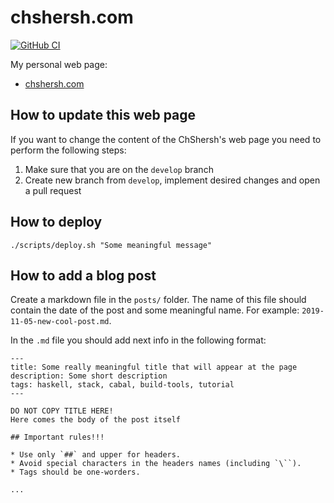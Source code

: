 # chshersh.com

[![GitHub CI](https://github.com/chshersh/chshersh.github.io/workflows/CI/badge.svg)](https://github.com/chshersh/chshersh.github.io/actions)

My personal web page:

+ [chshersh.com](http://chshersh.com/)

## How to update this web page

If you want to change the content of the ChShersh's web page you need to perform
the following steps:

1. Make sure that you are on the `develop` branch
2. Create new branch from `develop`, implement desired changes and open a pull request

## How to deploy

```
./scripts/deploy.sh "Some meaningful message"
```

## How to add a blog post

Create a markdown file in the `posts/`
folder. The name of this file should contain the date of the post and some
meaningful name. For example: `2019-11-05-new-cool-post.md`.

In the `.md` file you should add next info in the following format:

```
---
title: Some really meaningful title that will appear at the page
description: Some short description
tags: haskell, stack, cabal, build-tools, tutorial
---

DO NOT COPY TITLE HERE!
Here comes the body of the post itself

## Important rules!!!

* Use only `##` and upper for headers.
* Avoid special characters in the headers names (including `\``).
* Tags should be one-worders.

...

```
